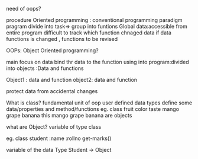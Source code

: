 need of oops?

procedure Oriented programming : conventional programming paradigm
pragram divide into task=> group into funtions
Global data:accessible from entire program
    difficult to track which function chnaged data
    if data functions is changed , functions to be revised




OOPs: Object Oriented programming?

main focus on data
bind thr data to the function using into
program:divided into objects
       :Data and functions

Object1  : data and function
object2: data and function


protect data from accidental changes




What is class?
fundamental unit of oop
user defined data types
define some data/properties and method/functions
eg. class fruit
          color
          taste
mango grape banana
this mango grape banana are objects



what are Object?
    variable of type class

eg. class student
                :name
                :rollno
                get-marks()

variable of the data Type Student -> Object


